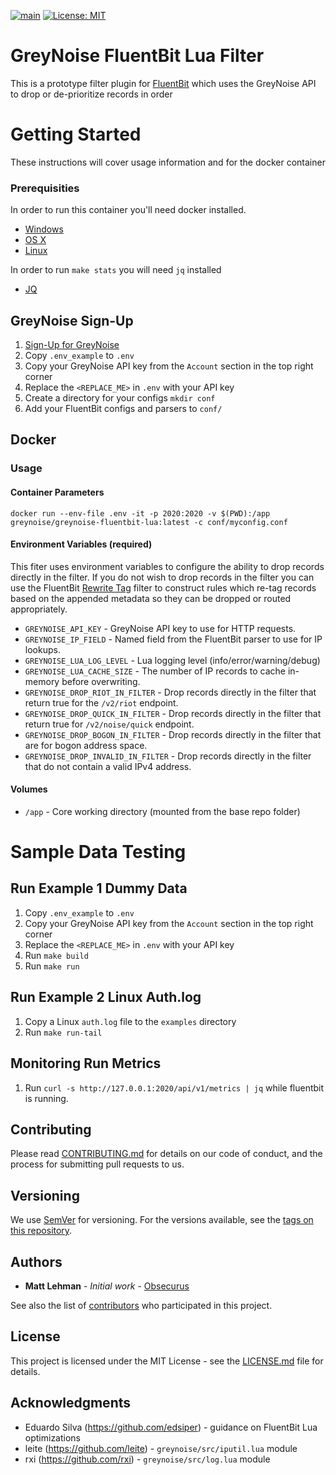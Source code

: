 [![main](https://github.com/GreyNoise-Intelligence/greynoise-fluentbit-lua/workflows/Build/badge.svg)](https://github.com/GreyNoise-Intelligence/greynoise-fluentbit-lua/actions?query=workflow%3ABuild)
[![License: MIT](https://img.shields.io/badge/License-MIT-yellow.svg)](https://opensource.org/licenses/MIT)


# GreyNoise FluentBit Lua Filter
This is a prototype filter plugin for [FluentBit](https://fluentbit.io/) which uses the GreyNoise API to drop or de-prioritize records in order

# Getting Started

These instructions will cover usage information and for the docker container

### Prerequisities

In order to run this container you'll need docker installed.

* [Windows](https://docs.docker.com/windows/started)
* [OS X](https://docs.docker.com/mac/started/)
* [Linux](https://docs.docker.com/linux/started/)

In order to run `make stats` you will need `jq` installed

* [JQ](https://stedolan.github.io/jq/download/)

## GreyNoise Sign-Up
1. [Sign-Up for GreyNoise](https://viz.greynoise.io/signup/)
1. Copy `.env_example` to `.env`
1. Copy your GreyNoise API key from the `Account` section in the top right corner
1. Replace the `<REPLACE_ME>` in `.env` with your API key
1. Create a directory for your configs `mkdir conf`
1. Add your FluentBit configs and parsers to `conf/`

## Docker
### Usage

#### Container Parameters

```shell
docker run --env-file .env -it -p 2020:2020 -v $(PWD):/app greynoise/greynoise-fluentbit-lua:latest -c conf/myconfig.conf
```

#### Environment Variables (required)

This fiter uses environment variables to configure the ability to drop records directly in the filter. If you do not wish to drop records in the filter you can use the FluentBit [Rewrite Tag](https://docs.fluentbit.io/manual/pipeline/filters/rewrite-tag) filter to construct rules which re-tag records based on the appended metadata so they can be dropped or routed appropriately.

* `GREYNOISE_API_KEY` - GreyNoise API key to use for HTTP requests.
* `GREYNOISE_IP_FIELD` - Named field from the FluentBit parser to use for IP lookups.
* `GREYNOISE_LUA_LOG_LEVEL` - Lua logging level (info/error/warning/debug)
* `GREYNOISE_LUA_CACHE_SIZE` - The number of IP records to cache in-memory before overwriting.
* `GREYNOISE_DROP_RIOT_IN_FILTER` - Drop records directly in the filter that return true for the `/v2/riot` endpoint.
* `GREYNOISE_DROP_QUICK_IN_FILTER` - Drop records directly in the filter that return true for `/v2/noise/quick` endpoint.
* `GREYNOISE_DROP_BOGON_IN_FILTER` - Drop records directly in the filter that are for bogon address space.
* `GREYNOISE_DROP_INVALID_IN_FILTER` - Drop records directly in the filter that do not contain a valid IPv4 address.

#### Volumes

* `/app` - Core working directory (mounted from the base repo folder)

# Sample Data Testing

## Run Example 1 Dummy Data
1. Copy `.env_example` to `.env`
1. Copy your GreyNoise API key from the `Account` section in the top right corner
1. Replace the `<REPLACE_ME>` in `.env` with your API key
1. Run `make build`
1. Run `make run`

## Run Example 2 Linux Auth.log
1. Copy a Linux `auth.log` file to the `examples` directory
1. Run `make run-tail`

## Monitoring Run Metrics
1. Run `curl -s http://127.0.0.1:2020/api/v1/metrics | jq` while fluentbit is running.

## Contributing

Please read [CONTRIBUTING.md](CONTRIBUTING.md) for details on our code of conduct, and the process for submitting pull requests to us.

## Versioning

We use [SemVer](http://semver.org/) for versioning. For the versions available, see the
[tags on this repository](https://github.com/GreyNoise-Intelligence/greynoise-fluentbit-lua/tags).

## Authors

* **Matt Lehman** - *Initial work* - [Obsecurus](https://github.com/Obsecurus)

See also the list of [contributors](https://github.com/GreyNoise-Intelligence/greynoise-fluentbit-lua/contributors) who participated in this project.

## License

This project is licensed under the MIT License - see the [LICENSE.md](LICENSE.md) file for details.

## Acknowledgments

* Eduardo Silva (https://github.com/edsiper) - guidance on FluentBit Lua optimizations
* leite (https://github.com/leite) - `greynoise/src/iputil.lua` module
* rxi (https://github.com/rxi) - `greynoise/src/log.lua` module